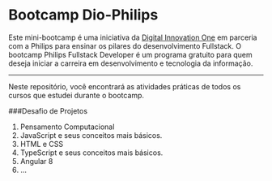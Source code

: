 # Bootcamp Dio-Philips

Este mini-bootcamp é uma iniciativa da [Digital Innovation One](https://digitalinnovation.one/) em parceria com a Philips para ensinar os pilares do desenvolvimento Fullstack. O bootcamp Philips Fullstack Developer é um programa gratuito para quem deseja iniciar a carreira em desenvolvimento e tecnologia da informação.

****

Neste repositório, você encontrará as atividades práticas de todos os cursos que estudei durante o bootcamp.

###Desafio de Projetos 

1. Pensamento Computacional
2. JavaScript e seus conceitos mais básicos.
3. HTML e CSS
4. TypeScript e seus conceitos mais básicos.
5. Angular 8
6.  ...

